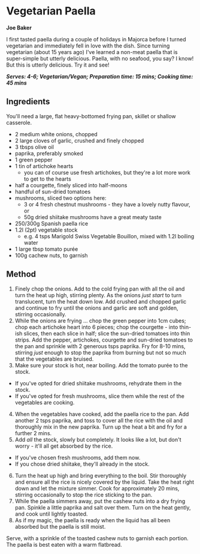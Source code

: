 # Vegetarian Paella
**Joe Baker**

I first tasted paella during a couple of holidays in Majorca before I turned vegetarian and immediately fell in love with the dish. Since turning vegetarian (about 15 years ago) I've learned a non-meat paella that is super-simple but utterly delicious. Paella, with no seafood, you say? I know! But this is utterly delicious. Try it and see!

***Serves: 4-6; Vegetarian/Vegan; Preparation time: 15 mins; Cooking time: 45 mins***

## Ingredients

You'll need a large, flat heavy-bottomed frying pan, skillet or shallow casserole.

- 2 medium white onions, chopped
- 2 large cloves of garlic, crushed and finely chopped
- 3 tbsps olive oil
- paprika, preferably smoked
- 1 green pepper
- 1 tin of artichoke hearts
  - you can of course use fresh artichokes, but they're a lot more work to get to the hearts
- half a courgette, finely sliced into half-moons
- handful of sun-dried tomatoes
- mushrooms, sliced
  two options here:
  - 3 or 4 fresh chestnut mushrooms - they have a lovely nutty flavour, or
  - 50g dried shiitake mushrooms have a great meaty taste
- 250/300g Spanish paella rice
- 1.2l (2pt) vegetable stock
  - e.g. 4 tsps Marigold Swiss Vegetable Bouillon, mixed with 1.2l boiling water 
- 1 large tbsp tomato purée
- 100g cachew nuts, to garnish

## Method

1. Finely chop the onions. Add to the cold frying pan with all the oil and turn the heat up high, stirring plenty. As the onions _just start_ to turn translucent, turn the heat down low. Add crushed and chopped garlic and continue to fry until the onions and garlic are soft and golden, stirring occasionally.
2. While the onions are frying … chop the green pepper into 1cm cubes; chop each artichoke heart into 6 pieces; chop the courgette - into thin-ish slices, then each slice in half; slice the sun-dried tomatoes into thin strips. Add the pepper, artichokes, courgette and sun-dried tomatoes to the pan and sprinkle with 2 generous tsps paprika. Fry for 8-10 mins, stirring _just_ enough to stop the paprika from burning but not so much that the vegetables are bruised.
3. Make sure your stock is hot, near boiling. Add the tomato purée to the stock.
  - If you've opted for dried shiitake mushrooms, rehydrate them in the stock.
  - If you've opted for fresh mushrooms, slice them while the rest of the vegetables are cooking.
4. When the vegetables have cooked, add the paella rice to the pan. Add another 2 tsps paprika, and toss to cover all the rice with the oil and thoroughly mix in the new paprika. Turn up the heat a bit and fry for a further 2 mins.
5. Add *all* the stock, slowly but completely. It looks like a lot, but don't worry - it'll all get absorbed by the rice. 
  - If you've chosen fresh mushrooms, add them now.
  - If you chose dried shiitake, they'll already in the stock.
6. Turn the heat up high and bring everything to the boil. Stir thoroughly and ensure all the rice is nicely covered by the liquid. Take the heat right down and let the mixture simmer. Cook for approximately 20 mins, stirring occasionally to stop the rice sticking to the pan.
7. While the paella simmers away, put the cashew nuts into a dry frying pan. Spinkle a little paprika and salt over them. Turn on the heat gently, and cook until lightly toasted.
8. As if my magic, the paella is ready when the liquid has all been absorbed but the paella is still moist.

Serve, with a sprinkle of the toasted cashew nuts to garnish each portion. The paella is best eaten with a warm flatbread.  

  